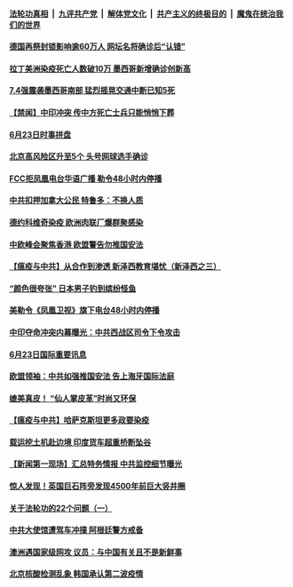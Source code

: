 ####  [法轮功真相](../../../../basic/blob/master/README.md?t=06241602) &nbsp;|&nbsp; [九评共产党](../../../../9ping.md/blob/master/README.md?t=06241602) &nbsp;|&nbsp; [解体党文化](../../../../jtdwh.md/blob/master/README.md?t=06241602)  &nbsp;|&nbsp; [共产主义的终极目的](../../../../gczydzjmd.md/blob/master/README.md?t=06241602) &nbsp;|&nbsp; [魔鬼在统治我们的世界](../../../../mgztzwmdsj.md/blob/master/README.md?t=06241602) 

#### [德国再祭封锁影响逾60万人 网坛名将确诊后“认错”](../pages/prog202/a102878305.md?t=06241602) 

#### [拉丁美洲染疫死亡人数破10万 墨西哥新增确诊创新高](../pages/prog202/a102878249.md?t=06241602) 


#### [7.4强震袭墨西哥南部 猛烈摇晃交通中断已知5死](../pages/prog202/a102878195.md?t=06241602) 


#### [【禁闻】中印冲突 传中方死亡士兵只能悄悄下葬](../pages/prog202/a102878041.md?t=06241602) 

#### [6月23日时事拼盘](../pages/prog202/a102878004.md?t=06241602) 

#### [北京高风险区升至5个 头号网球选手确诊](../pages/prog202/a102877992.md?t=06241602) 


#### [FCC拒凤凰电台华语广播 勒令48小时内停播](../pages/prog202/a102877860.md?t=06241602) 

#### [中共扣押加拿大公民 特鲁多：不换人质](../pages/prog202/a102877856.md?t=06241602) 

#### [德约科维奇染疫 欧洲肉联厂爆群聚感染](../pages/prog202/a102877843.md?t=06241602) 

#### [中欧峰会聚焦香港 欧盟警告勿推国安法](../pages/prog202/a102877838.md?t=06241602) 

#### [【瘟疫与中共】从合作到渗透 新泽西教育堪忧（新泽西之三）](../pages/prog202/a102877815.md?t=06241602) 


#### [“颜色很夸张” 日本男子钓到缤纷怪鱼](../pages/prog202/a102877698.md?t=06241602) 

#### [美勒令《凤凰卫视》旗下电台48小时内停播](../pages/prog202/a102877657.md?t=06241602) 

#### [中印夺命冲突内幕曝光：中共西战区司令下令攻击](../pages/prog202/a102877654.md?t=06241602) 

#### [6月23日国际重要讯息](../pages/prog202/a102877629.md?t=06241602) 

#### [欧盟领袖：中共如强推国安法 告上海牙国际法庭](../pages/prog202/a102877590.md?t=06241602) 

#### [媲美真皮！ “仙人掌皮革”时尚又环保](../pages/prog202/a102877458.md?t=06241602) 

#### [【瘟疫与中共】哈萨克斯坦更多政要染疫](../pages/prog202/a102877396.md?t=06241602) 

#### [载运挖土机赴边境 印度货车超重桥断坠谷](../pages/prog202/a102877511.md?t=06241602) 

#### [【新闻第一现场】汇总特务情报 中共监控细节曝光](../pages/prog202/a102877516.md?t=06241602) 

#### [惊人发现！英国巨石阵旁发现4500年前巨大竖井圈](../pages/prog202/a102877442.md?t=06241602) 

#### [关于法轮功的22个问题（一）](../pages/prog202/a102877409.md?t=06241602) 

#### [中共大使馆遭驾车冲撞 阿根廷警方戒备](../pages/prog202/a102877350.md?t=06241602) 

#### [澳洲遇国家级网攻 议员：与中国有关且不是新鲜事](../pages/prog202/a102877326.md?t=06241602) 

#### [北京核酸检测乱象 韩国承认第二波疫情](../pages/prog202/a102877061.md?t=06241602) 


